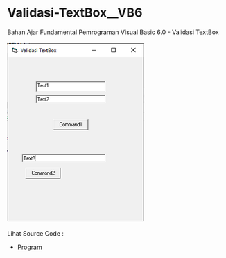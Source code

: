 # Validasi-TextBox__VB6
Bahan Ajar Fundamental Pemrograman Visual Basic 6.0 - Validasi TextBox<br><br>
<img src="https://github.com/RizkyKhapidsyah/Validasi-TextBox__VB6/blob/main/result/001.PNG"><br><br>
Lihat Source Code : <br>
- <a href="https://github.com/RizkyKhapidsyah/Validasi-TextBox__VB6/blob/main/Form1.frm">Program</a>
